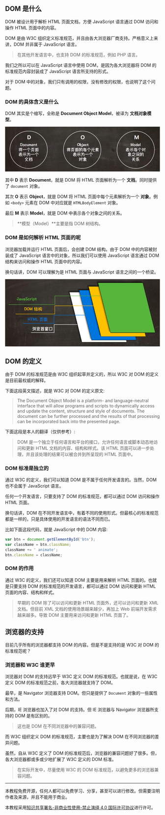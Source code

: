 ## DOM 是什么

DOM 被设计用于解析 HTML 页面文档，方便 JavaScript 语言通过 DOM 访问和操作 HTML 页面中的内容。

DOM 是由 W3C 组织定义标准规范，并且由各大浏览器厂商支持。严格意义上来讲，DOM 并非属于 JavaScript 语言。

> 在其他开发语言中，也支持 DOM 的标准规范，例如 PHP 语言。

我们之所以可以在 JavaScript 语言中使用 DOM，是因为各大浏览器将 DOM 的标准规范内容封装成了 JavaScript 语言所支持的形式。

对于 DOM 中的对象，我们只有调用的权限，没有修改的权限，也说明了这个问题。

### DOM 的具体含义是什么

DOM 其实是个缩写，全称是 **Document Object Model**，被译为 **文档对象模型**。

![](img/01.png)

其中 **D** 表示 **Document**，就是 DOM 将 HTML 页面解析为一个 **文档**。同时提供了 `document` 对象。

其次 **O** 表示 **Object**，就是 DOM 将 HTML 页面中每个元素解析为一个 **对象**。例如 `<body>` 元素在 DOM 中对应就是 `HTMLBodyElement` 对象。

最后 **M** 表示 **Model**，就是 DOM 中表示各个对象之间的关系。

> **模型（Model）**主要是指 DOM 树结构。

### DOM 是如何解析 HTML 页面的呢

浏览器加载并运行 HTML 页面后，会创建 DOM 结构。由于 DOM 中的内容被封装成了 JavaScript 语言中的对象，所以我们可以使用 JavaScript 语言通过 DOM 结构来访问和操作 HTML 页面中的内容。

换句话讲，DOM 可以理解为是 HTML 页面与 JavaScript 语言之间的一个桥梁。

![](img/02.png)

## DOM 的定义

由于 DOM 的标准规范是由 W3C 组织起草并定义的，所以 W3C 对 DOM 的定义是目前最权威的解释。

下面这段英文描述，就是 W3C 对 DOM 的定义原文:

> The Document Object Model is a platform- and language-neutral interface that will allow programs and scripts to dynamically access and update the content, structure and style of documents. The document can be further processed and the results of that processing can be incorporated back into the presented page.

下面这段是本人的翻译（仅供参考）:

> DOM 是一个独立于任何语言和平台的接口，允许任何语言或脚本动态地访问和更新 HTML 文档的内容、结构和样式。该 HTML 页面可以进一步处理，并且该处理的结果可以被合并到所呈现的 HTML 页面中。

### DOM 标准是独立的

通过 W3C 的定义，我们可以知道 DOM 是不属于任何开发语言的。当然，DOM 也不会属于 JavaScript 语言。

任何一个开发语言，只要支持了 DOM 的标准规范，都可以通过 DOM 访问和操作 HTML 页面。

换句话讲，DOM 在不同开发语言中，有着不同的使用形式。但最核心的标准规范都是一样的，只是具体使用的开发语言的语法不同而已。

比如下面这段代码，就是 JavaScript 中的 DOM 内容:

```javascript
var btn = document.getElementById('btn');
var className = btn.className;
className += ' animate';
btn.className = className;
```

### DOM 的作用

通过 W3C 的定义，我们还可以知道 DOM 主要是用来解析 HTML 页面的。也就是只要支持 DOM 的标准规范的开发语言，都可以通过 DOM 访问和更新 HTML 页面的内容、结构和样式。

> 早期的 DOM 除了可以访问和更新 HTML 页面外，还可以访问和更新 XML 文档。但目前 XML 文档的使用场景越来越少，再加上 Web 前端开发需求越来越多。导致 DOM 主要用来访问和更新 HTML 页面了。

## 浏览器的支持

目前几乎所有的浏览器都支持 DOM 的内容。但是不是支持的是 W3C 对 DOM 的标准规范呢？

### 浏览器和 W3C 谁更早

浏览器对 DOM 的支持远早于 W3C 定义 DOM 的标准规范。也就是说，在 W3C 定义 DOM 的标准规范之前，各大浏览器就支持了 DOM。

最早，是 Navigator 浏览器支持 DOM。但只是提供了 `Document` 对象的一些属性和方法。

后期，IE 浏览器也加入了对 DOM 的支持。但 IE 浏览器与 Navigator 浏览器所支持的 DOM 是有区别的。

> 这也是 DOM 在不同浏览器中的兼容问题。

而 W3C 组织定义 DOM 的标准规范，主要也是为了解决 DOM 在不同浏览器的差异问题。

虽然，自从 W3C 定义了 DOM 的标准规范后，浏览器的兼容问题好了很多。但，各大浏览器都或多或少地扩展了 W3C 定义的 DOM 标准。

> 在实际开发中，尽量使用 W3C 的 DOM 标准规范，以避免更多的浏览器兼容问题。

---
本教程免费开源，任何人都可以免费学习、分享，甚至可以进行修改。但需要注明作者及来源，并且不能用于商业。

本教程采用[知识共享署名-非商业性使用-禁止演绎 4.0 国际许可协议](http://creativecommons.org/licenses/by-nc-nd/4.0/)进行许可。